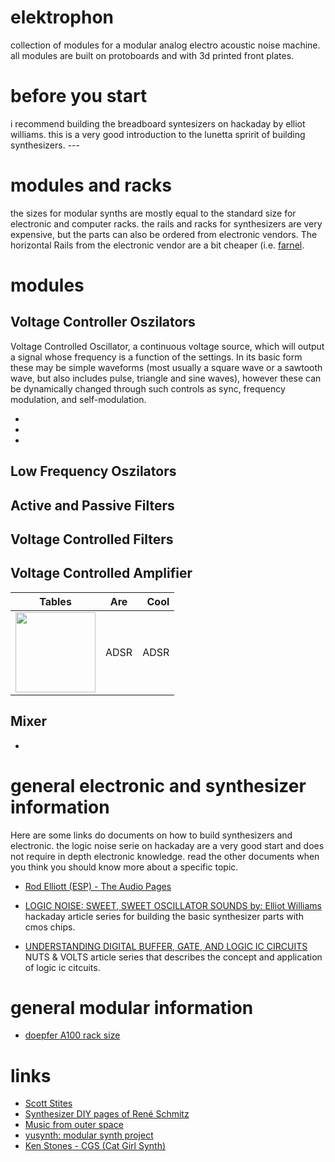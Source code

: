 # elektrophon
collection of modules for a modular analog electro acoustic noise machine. all modules are built on protoboards and with 3d printed front plates.

# before you start
i recommend building the breadboard syntesizers on hackaday by elliot williams. this is a very good introduction to the lunetta spririt of building synthesizers. ---

# modules and racks



the sizes for modular synths are mostly equal to the standard size for electronic and computer racks. the rails and racks for synthesizers are very expensive, but the parts can also be ordered from electronic vendors. The horizontal Rails from the electronic vendor are a bit cheaper (i.e. [farnel](https://de.farnell.com/schroff/34560-484/horizontal-rail-enclosure/dp/2816357). 



# modules 

## Voltage Controller Oszilators 
Voltage Controlled Oscillator, a continuous voltage source, which will output a signal whose frequency is a function of the settings. In its basic form these may be simple waveforms (most usually a square wave or a sawtooth wave, but also includes pulse, triangle and sine waves), however these can be dynamically changed through such controls as sync, frequency modulation, and self-modulation. []()
 
* 
*
* 

## Low Frequency Oszilators 

## Active and Passive Filters

## Voltage Controlled Filters


## Voltage Controlled Amplifier

| Tables        | Are           | Cool  |
| ------------- |:-------------:| -----:|
|<a href="https://github.com/spielhuus/elektrophon/adsr"><img src="https://spielhuus.github.io/elektrophon/adsr_schema._panel._tmb.jpg" width="128px"></img></a>|ADSR|ADSR|

## Mixer

* 


# general electronic and synthesizer information 

Here are some links do documents on how to build synthesizers and electronic. the logic noise serie on hackaday are a very good start and does not require in depth electronic knowledge. read the other documents when you think you should know more about a specific topic. 

* [Rod Elliott (ESP) - The Audio Pages](http://sound.whsites.net/articles.htm#feat)
* [LOGIC NOISE: SWEET, SWEET OSCILLATOR SOUNDS by: Elliot Williams](https://hackaday.com/2015/02/04/logic-noise-sweet-sweet-oscillator-sounds/) hackaday article series for building the basic synthesizer parts with cmos chips.

* [UNDERSTANDING DIGITAL BUFFER, GATE, AND LOGIC IC CIRCUITS]() NUTS & VOLTS article series that describes the concept and application of logic ic citcuits.


# general modular information

* [doepfer A100 rack size](http://www.doepfer.de/a100_man/a100m_e.htm)

# links

* [Scott Stites](http://birthofasynth.com/index.html)
* [Synthesizer DIY pages of René Schmitz](https://www.schmitzbits.de/index.html)
* [Music from outer space](http://musicfromouterspace.com/)
* [yusynth: modular synth project](http://www.yusynth.net/Modular/index_en.html)
* [Ken Stones - CGS (Cat Girl Synth)](http://www.elby-designs.com/webtek/cgs/cgs.htm)

